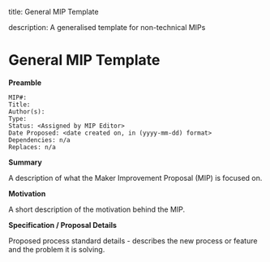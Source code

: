 title: General MIP Template

description: A generalised template for non-technical MIPs

# General MIP Template

**Preamble**
```
MIP#:
Title:
Author(s): 
Type: 
Status: <Assigned by MIP Editor>
Date Proposed: <date created on, in (yyyy-mm-dd) format>
Dependencies: n/a
Replaces: n/a
```
  
**Summary**

A description of what the Maker Improvement Proposal (MIP) is focused on.

**Motivation**

A short description of the motivation behind the MIP. 

**Specification / Proposal Details**

Proposed process standard details - describes the new process or feature and the problem it is solving.